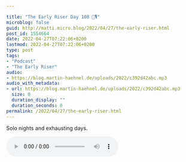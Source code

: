 ```yaml
---

title: "The Early Riser Day 108 🌅🎙"
microblog: false
guid: http://matti.micro.blog/2022/04/27/the-early-riser.html
post_id: 1554664
date: 2022-04-27T07:22:06+0200
lastmod: 2022-04-27T07:22:06+0200
type: post
tags:
- "Podcast"
- "The Early Riser"
audio:
- https://blog.martin-haehnel.de/uploads/2022/c392d42abc.mp3
audio_with_metadata:
- url: https://blog.martin-haehnel.de/uploads/2022/c392d42abc.mp3
  size: 0
  duration_display: ""
  duration_seconds: 0
permalink: /2022/04/27/the-early-riser.html
---
```

Solo nights and exhausting days.

<audio controls="controls" src="https://blog.martin-haehnel.de/uploads/2022/c392d42abc.mp3" preload="metadata" />
